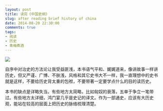 ```yaml
---
layout: post
title: 读完《中国史纲》
slug: after reading brief history of china
date: 2014-08-20 22:30:00
comments: true
tags:
- 阅读
- 历史
- 青梅煮酒
---
```


![](http://pic.yupoo.com/leninlee/DZOYRqbR/medish.jpg)

自序中对治史的方法论让我受益匪浅，本书语气平和、娓娓道来，像讲故事一样讲历史，但又严谨、广博、不肤浅，风格和其它史书大不一样，我一直理想中的史书就是这样，不要给历史背太重的包袱，不要带著一定要学点什么的目的读历史。 

本书的缺点是详略失当。有些地方太简略，比如匈奴的衰落，五单于争立一笔带过。有些地方太详细，鸿门宴几乎是史记的译文。作为一部通史，应该有大历史观，能站在较高的层面上把历史的脉络梳理清楚。
